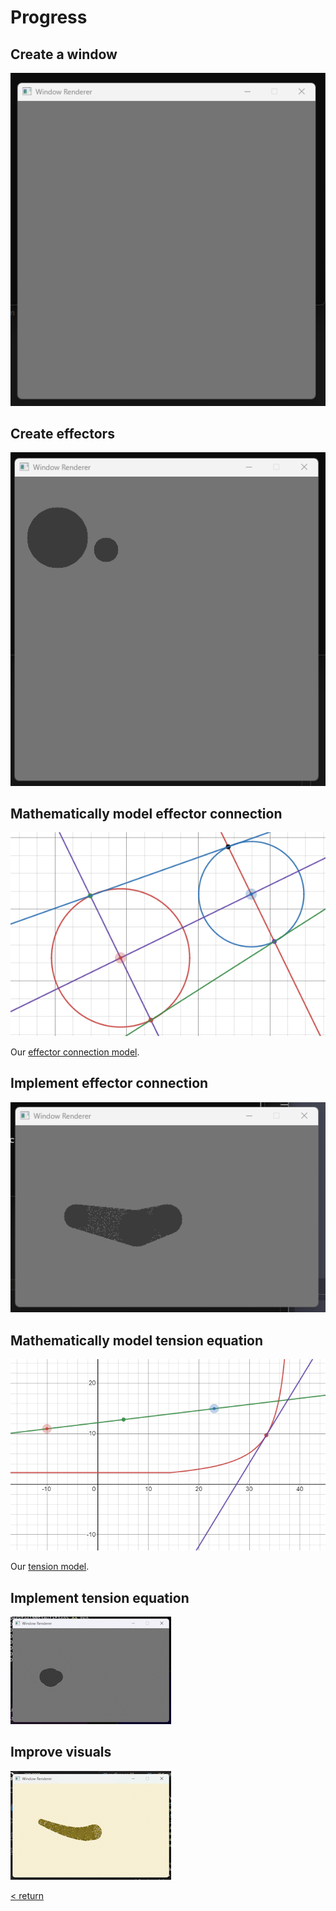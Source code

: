 <h1>Progress</h1>

 <h2>Create a window</h2>

 ![Image](../images/CreateAWindow.png)

 <h2>Create effectors</h2>

 ![Image](../images/CreateEffectors.png)

 <h2>Mathematically model effector connection</h2>

 ![Image](../images/ModelConnect.png)

 Our [effector connection model](https://www.desmos.com/calculator/eihh0v5kvx).

 <h2>Implement effector connection</h2>

 ![Image](../images/ImplementConnect.png)

 <h2>Mathematically model tension equation</h2>

 ![Image](../images/Tension.png)

 Our [tension model](https://www.desmos.com/calculator/dkrkf4jgrr).

 <h2>Implement tension equation</h2>

 ![Image](../images/TensionImp.gif)

 <h2>Improve visuals</h2>

 ![Image](../images/Visuals.gif)

 [< return](../README.md)
 
